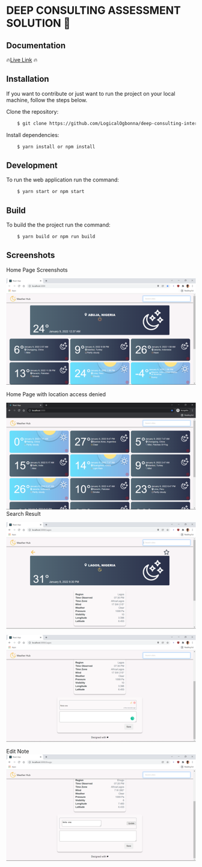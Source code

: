 # DEEP CONSULTING ASSESSMENT SOLUTION :tada:

## Documentation 

:fire:[Live Link](https://deep-learning-consulting.netlify.app) :fire:
## Installation
If you want to contribute or just want to run the project on your local machine, follow the steps below.

Clone the repository:
```bash
    $ git clone https://github.com/LogicalOgbonna/deep-consulting-interview.git 
```
Install dependencies:
```bash
    $ yarn install or npm install
```

## Development
To run the web application run the command:
```bash
    $ yarn start or npm start
```

## Build
To build the the project run the command:
```bash
    $ yarn build or npm run build
```

## Screenshots
Home Page Screenshots

![Home Page Screenshots](./src/assets/images/HomePage.png)

Home Page with location access denied

![Home Page Screenshots](./src/assets/images/HomePageWithoutLocationPermision.png)
<br>
Search Result

![Search Result](./src/assets/images/SearchResult.png)

![Search Result Cont](./src/assets/images/Note.png)

Edit Note
![Edit Note](./src/assets/images/EditNote.png)